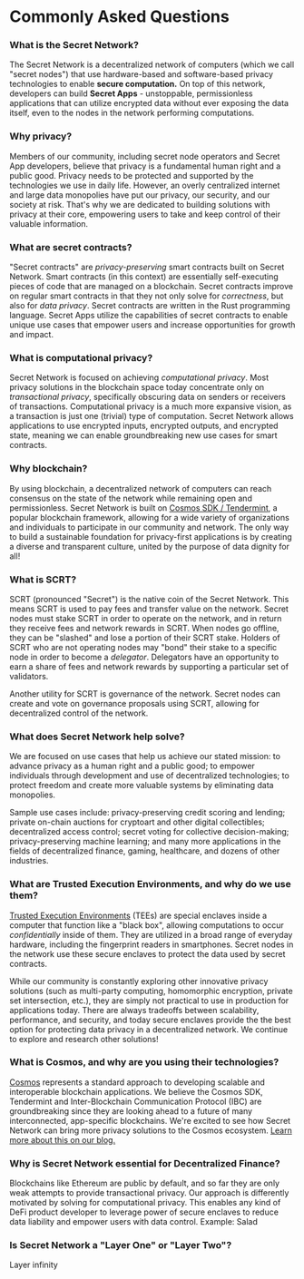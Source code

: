 # Commonly Asked Questions

### What is the Secret Network?
The Secret Network is a decentralized network of computers (which we call "secret nodes") that use hardware-based and software-based privacy technologies to enable **secure computation.** On top of this network, developers can build **Secret Apps** - unstoppable, permissionless applications that can utilize encrypted data without ever exposing the data itself, even to the nodes in the network performing computations.

### Why privacy?
Members of our community, including secret node operators and Secret App developers, believe that privacy is a fundamental human right and a public good. Privacy needs to be protected and supported by the technologies we use in daily life. However,  an overly centralized internet and large data monopolies have put our privacy, our security, and our society at risk. That's why we are dedicated to building solutions with privacy at their core, empowering users to take and keep control of their valuable information.

### What are secret contracts?
"Secret contracts" are _privacy-preserving_ smart contracts built on Secret Network. Smart contracts (in this context) are essentially self-executing pieces of code that are managed on a blockchain. Secret contracts improve on regular smart contracts in that they not only solve for _correctness_, but also for _data privacy_. Secret contracts are written in the Rust programming language. Secret Apps utilize the capabilities of secret contracts to enable unique use cases that empower users and increase opportunities for growth and impact.

### What is computational privacy?
Secret Network is focused on achieving _computational privacy_. Most privacy solutions in the blockchain space today concentrate only on _transactional privacy_, specifically obscuring data on senders or receivers of transactions. Computational privacy is a much more expansive vision, as a transaction is just one (trivial) type of computation. Secret Network allows applications to use encrypted inputs, encrypted outputs, and encrypted state, meaning we can enable groundbreaking new use cases for smart contracts.

### Why blockchain?
By using blockchain, a decentralized network of computers can reach consensus on the state of the network while remaining open and permissionless. Secret Network is built on [Cosmos SDK / Tendermint](https://tendermint.com/sdk/), a popular blockchain framework, allowing for a wide variety of organizations and individuals to participate in our community and network. The only way to build a sustainable foundation for privacy-first applications is by creating a diverse and transparent culture, united by the purpose of data dignity for all!

### What is SCRT?
SCRT (pronounced "Secret") is the native coin of the Secret Network. This means SCRT is used to pay fees and transfer value on the network. Secret nodes must stake SCRT in order to operate on the network, and in return they receive fees and network rewards in SCRT. When nodes go offline, they can be "slashed" and lose a portion of their SCRT stake. Holders of SCRT who are not operating nodes may "bond" their stake to a specific node in order to become a _delegator_. Delegators have an opportunity to earn a share of fees and network rewards by supporting a particular set of validators.

Another utility for SCRT is governance of the network. Secret nodes can create and vote on governance proposals using SCRT, allowing for decentralized control of the network.

### What does Secret Network help solve?
We are focused on use cases that help us achieve our stated mission: to advance privacy as a human right and a public good; to empower individuals through development and use of decentralized technologies; to protect freedom and create more valuable systems by eliminating data monopolies.

Sample use cases include: privacy-preserving credit scoring and lending; private on-chain auctions for cryptoart and other digital collectibles; decentralized access control; secret voting for collective decision-making; privacy-preserving machine learning; and many more applications in the fields of decentralized finance, gaming, healthcare, and dozens of other industries.

### What are Trusted Execution Environments, and why do we use them?
[Trusted Execution Environments](https://en.wikipedia.org/wiki/Trusted_execution_environment) (TEEs) are special enclaves inside a computer that function like a "black box", allowing computations to occur _confidentially_ inside of them. They are utilized in a broad range of everyday hardware, including the fingerprint readers in smartphones. Secret nodes in the network use these secure enclaves to protect the data used by secret contracts.

While our community is constantly exploring other innovative privacy solutions (such as multi-party computing, homomorphic encryption, private set intersection, etc.), they are simply not practical to use in production for applications today. There are always tradeoffs between scalability, performance, and security, and today secure enclaves provide the the best option for protecting data privacy in a decentralized network. We continue to explore and research other solutions!

### What is Cosmos, and why are you using their technologies?
[Cosmos](https://cosmos.network/) represents a standard approach to developing scalable and interoperable blockchain applications. We believe the Cosmos SDK, Tendermint and Inter-Blockchain Communication Protocol (IBC) are groundbreaking since they are looking ahead to a future of many interconnected, app-specific blockchains. We're excited to see how Secret Network can bring more privacy solutions to the Cosmos ecosystem. [Learn more about this on our blog.](https://blog.scrt.network/secret-hub/)

### Why is Secret Network essential for Decentralized Finance?
Blockchains like Ethereum are public by default, and so far they are only weak attempts to provide transactional privacy. Our approach is differently motivated by solving for computational privacy. This enables any kind of DeFi product developer to leverage power of secure enclaves to reduce data liability and empower users with data control. Example: Salad

### Is Secret Network a "Layer One" or "Layer Two"?
Layer infinity

